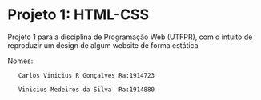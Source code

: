 # Projeto 1: HTML-CSS
Projeto 1 para a disciplina de Programação Web (UTFPR), com o intuito de reproduzir um design de algum website de forma estática

Nomes: 
       
       Carlos Vinicius R Gonçalves Ra:1914723

       Vinicius Medeiros da Silva  Ra:1914880

